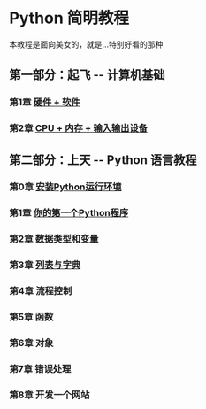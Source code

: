 # Python 简明教程
本教程是面向美女的，就是...特别好看的那种

## 第一部分：起飞 -- 计算机基础
### 第1章 [硬件 + 软件](https://github.com/tongzhg/Python/blob/master/lessons/part1/1.md)
### 第2章 [CPU + 内存 + 输入输出设备](https://github.com/tongzhg/Python/blob/master/lessons/part1/2.md)
## 第二部分：上天 -- Python 语言教程
### 第0章 [安装Python运行环境](https://github.com/tongzhg/Python/blob/master/lessons/part2/0.md)
### 第1章 [你的第一个Python程序](https://github.com/tongzhg/Python/blob/master/lessons/part2/1.md)
### 第2章 [数据类型和变量](https://github.com/tongzhg/Python/blob/master/lessons/part2/2.md)
### 第3章 [列表与字典](https://github.com/tongzhg/Python/blob/master/lessons/part2/3.md)
### 第4章 流程控制
### 第5章 函数
### 第6章 对象
### 第7章 错误处理
### 第8章 开发一个网站
